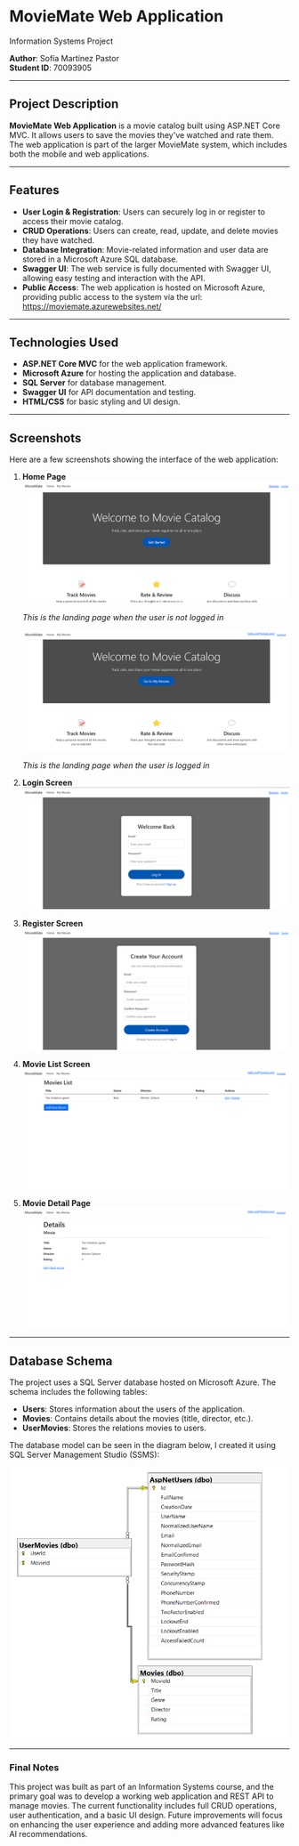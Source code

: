 # MovieMate Web Application  
Information Systems Project  

**Author**: Sofía Martínez Pastor  
**Student ID**: 70093905 

---

## Project Description  

**MovieMate Web Application** is a movie catalog built using ASP.NET Core MVC. It allows users to save the movies they've watched and rate them. The web application is part of the larger MovieMate system, which includes both the mobile and web applications.

---

## Features  
- **User Login & Registration**: Users can securely log in or register to access their movie catalog.
- **CRUD Operations**: Users can create, read, update, and delete movies they have watched.
- **Database Integration**: Movie-related information and user data are stored in a Microsoft Azure SQL database.
- **Swagger UI**: The web service is fully documented with Swagger UI, allowing easy testing and interaction with the API.
- **Public Access**: The web application is hosted on Microsoft Azure, providing public access to the system via the url: https://moviemate.azurewebsites.net/

---

## Technologies Used  
- **ASP.NET Core MVC** for the web application framework.
- **Microsoft Azure** for hosting the application and database.
- **SQL Server** for database management.
- **Swagger UI** for API documentation and testing.
- **HTML/CSS** for basic styling and UI design.
---

## Screenshots  

Here are a few screenshots showing the interface of the web application:

1. **Home Page**  
    ![Home Page](images/landing_page.png) 
    
    _This is the landing page when the user is not logged in_

    ![Home Page](images/landing_page_auth.png)  
    
    _This is the landing page when the user is  logged in_

2. **Login Screen**  
    ![Login Screen](images/login_page.png)  

2. **Register Screen**  
    ![Register Screen](images/register_page.png) 

3. **Movie List Screen**  
    ![Movie List Screen](images/movies_list.png)  

4. **Movie Detail Page**  
    ![Movie Detail Page](images/details_page.png)  

---

## Database Schema  
The project uses a SQL Server database hosted on Microsoft Azure. The schema includes the following tables:
- **Users**: Stores information about the users of the application.
- **Movies**: Contains details about the movies (title, director, etc.).
- **UserMovies**: Stores the relations movies to users.

The database model can be seen in the diagram below, I created it using SQL Server Management Studio (SSMS):

![Database Schema](images/database_schema.png)  

---

### Final Notes  
This project was built as part of an Information Systems course, and the primary goal was to develop a working web application and REST API to manage movies. The current functionality includes full CRUD operations, user authentication, and a basic UI design. Future improvements will focus on enhancing the user experience and adding more advanced features like AI recommendations.

